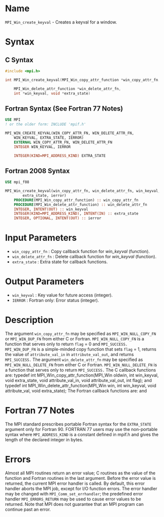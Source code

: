 # Name

`MPI_Win_create_keyval` - Creates a keyval for a window.

# Syntax

## C Syntax

```c
#include <mpi.h>

int MPI_Win_create_keyval(MPI_Win_copy_attr_function *win_copy_attr_fn,

    MPI_Win_delete_attr_function *win_delete_attr_fn,
    int *win_keyval, void *extra_state)
```

## Fortran Syntax (See Fortran 77 Notes)

```fortran
USE MPI
! or the older form: INCLUDE 'mpif.h'

MPI_WIN_CREATE_KEYVAL(WIN_COPY_ATTR_FN, WIN_DELETE_ATTR_FN,
    WIN_KEYVAL, EXTRA_STATE, IERROR)
    EXTERNAL WIN_COPY_ATTR_FN, WIN_DELETE_ATTR_FN
    INTEGER WIN_KEYVAL, IERROR

    INTEGER(KIND=MPI_ADDRESS_KIND) EXTRA_STATE
```

## Fortran 2008 Syntax

```fortran
USE mpi_f08

MPI_Win_create_keyval(win_copy_attr_fn, win_delete_attr_fn, win_keyval,
        extra_state, ierror)
    PROCEDURE(MPI_Win_copy_attr_function) :: win_copy_attr_fn
    PROCEDURE(MPI_Win_delete_attr_function) :: win_delete_attr_fn
    INTEGER, INTENT(OUT) :: win_keyval
    INTEGER(KIND=MPI_ADDRESS_KIND), INTENT(IN) :: extra_state
    INTEGER, OPTIONAL, INTENT(OUT) :: ierror
```


# Input Parameters

* `win_copy_attr_fn` : Copy callback function for *win_keyval* (function).
* `win_delete_attr_fn` : Delete callback function for *win_keyval* (function).
* `extra_state` : Extra state for callback functions.

# Output Parameters

* `win_keyval` : Key value for future access (integer).
* `IERROR` : Fortran only: Error status (integer).

# Description

The argument `win_copy_attr_fn` may be specified as `MPI_WIN_NULL_COPY_FN`
or `MPI_WIN_DUP_FN` from either C or Fortran. `MPI_WIN_NULL_COPY_FN` is a
function that serves only to return `flag` = 0 and `MPI_SUCCESS.`
`MPI_WIN_DUP_FN` is a simple-minded copy function that sets `flag` = 1,
returns the value of `attribute_val_in` in `attribute_val_out`, and
returns `MPI_SUCCESS.`
The argument `win_delete_attr_fn` may be specified as
`MPI_WIN_NULL_DELETE_FN` from either C or Fortran. `MPI_WIN_NULL_DELETE_FN`
is a function that serves only to return `MPI_SUCCESS.`
The C callback functions are:
    typedef int MPI_Win_copy_attr_function(MPI_Win oldwin, int win_keyval,
                 void extra_state, void attribute_val_in,
                 void attribute_val_out, int flag);
and
    typedef int MPI_Win_delete_attr_function(MPI_Win win, int win_keyval,
                 void attribute_val, void extra_state);
The Fortran callback functions are:
and

# Fortran 77 Notes

The MPI standard prescribes portable Fortran syntax for the
`EXTRA_STATE` argument only for Fortran 90. FORTRAN 77 users may use the
non-portable syntax
where `MPI_ADDRESS_KIND` is a constant defined in mpif.h and gives the
length of the declared integer in bytes.

# Errors

Almost all MPI routines return an error value; C routines as the value
of the function and Fortran routines in the last argument.
Before the error value is returned, the current MPI error handler is
called. By default, this error handler aborts the MPI job, except for
I/O function errors. The error handler may be changed with
`MPI_Comm_set_errhandler`; the predefined error handler `MPI_ERRORS_RETURN`
may be used to cause error values to be returned. Note that MPI does not
guarantee that an MPI program can continue past an error.
